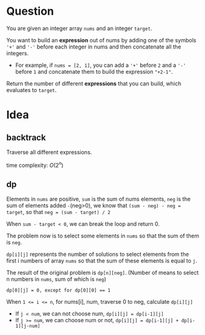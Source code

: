 # Question

You are given an integer array `nums` and an integer `target`.

You want to build an **expression** out of nums by adding one of the symbols `'+'` and `'-'` before each integer in nums and then concatenate all the integers.

- For example, if `nums = [2, 1]`, you can add a `'+'` before `2` and a `'-'` before `1` and concatenate them to build the expression `"+2-1"`.

Return the number of different **expressions** that you can build, which evaluates to `target`.

# Idea

## backtrack

Traverse all different expressions.

time complexity: $O(2^n)$

## dp

Elements in `nums` are positive, `sum` is the sum of nums elements, `neg` is the sum of elements added `-`(neg>0), we know that `(sum - neg) - neg = target`, so that `neg = (sum - target) / 2`

When `sum - target < 0`, we can break the loop and return 0.

The problem now is to select some elements in `nums` so that the sum of them is `neg`.

`dp[i][j]` represents the number of solutions to select elements from the first i numbers of array `nums` so that the sum of these elements is equal to `j`.

The result of the original problem is `dp[n][neg]`. (Number of means to select n numbers in `nums`, sum of which is `neg`)

`dp[0][j] = 0, except for dp[0][0] == 1`

When `1 <= i <= n`, for nums[i], num, traverse 0 to neg, calculate `dp[i][j]`

- If `j < num`, we can not choose num, `dp[i][j] = dp[i-1][j]`
- If `j >= num`, we can choose num or not, `dp[i][j] = dp[i-1][j] + dp[i-1][j-num]`